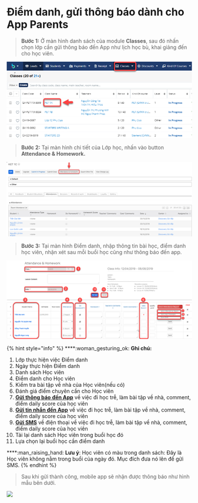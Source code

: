 # Điểm danh, gửi thông báo dành cho App Parents

> **Bước 1:** Ở màn hình danh sách của module **Classes**, sau đó nhấn chọn lớp cần gửi thông báo đến App như lịch học bù, khai giảng đến cho học viên.

![](../../../.gitbook/assets/Điemanh1.png)

> **Bước 2:** Tại màn hình chi tiết của Lớp học, nhấn vào button **Attendance & Homework.**

![](../../../.gitbook/assets/Điemanh2.png)

> **Bước 3:** Tại màn hình Điểm danh, nhập thông tin bài học, điểm danh học viên, nhận xét sau mỗi buổi học cũng như thông báo đến app.

![](<../../../.gitbook/assets/màn hình điểm danh học viên và gửi sms.png>)

{% hint style="info" %}
****:woman\_gesturing\_ok: **Ghi chú:**

1. Lớp thực hiện việc Điểm danh
2. Ngày thực hiện Điểm danh
3. Danh sách Học viên
4. Điểm danh cho Học viên
5. Kiểm tra bài tập về nhà của Học viên(nếu có)
6. Đánh giá điểm chuyên cần cho Học viên
7. [**Gửi thông báo** **đến App**](https://help.dotb.vn/bo-phan-giao-vu/quan-li-lop-hoc#diem-danh) về việc đi học trễ, làm bài tập về nhà, comment, điểm daily score của học viên
8. [**Gửi tin nhắn đến App**](https://help.dotb.vn/bo-phan-giao-vu/quan-li-lop-hoc#send-app-message) về việc đi học trễ, làm bài tập về nhà, comment, điểm daily score của học viên
9. [**Gửi  SMS**](https://help.dotb.vn/tuyen-sinh-ban-hang/sms#gui-sms-theo-lop) về điện thoại  về việc đi học trễ, làm bài tập về nhà, comment, điểm daily score của học viên
10. Tải lại danh sách Học viên trong buổi học đó
11. Lựa chọn lại buổi học cần điểm danh

****:man\_raising\_hand: **Lưu ý**: Học viên có màu trong danh sách: Đây là Học viên không nằm trong buổi của ngày đó. Mục đích đưa nó lên để gửi SMS.
{% endhint %}

> Sau khi gửi thành công, mobile app sẽ nhận được thông báo như hình mẫu bên dưới.

![](../../../.gitbook/assets/z2050025829813\_4b3abf07dc37c2731bb7b4325755af76.jpg)
